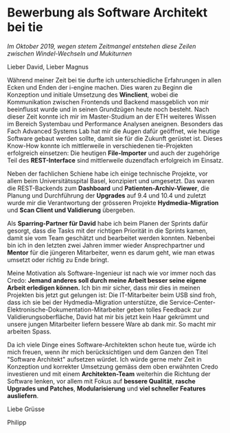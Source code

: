 Bewerbung als Software Architekt bei tie
========================================

*Im Oktober 2019, wegen stetem Zeitmangel entstehen diese Zeilen zwischen Windel-Wechseln und Mukiturnen*

Lieber David, Lieber Magnus

Während meiner Zeit bei tie durfte ich unterschiedliche Erfahrungen in allen Ecken und Enden der i-engine machen. Dies waren zu Beginn die Konzeption und initiale Umsetzung des **Winclient**, wobei die Kommunikation zwischen Frontends und Backend massgeblich von mir beeinflusst wurde und in seinen Grundzügen heute noch besteht. Nach dieser Zeit konnte ich mir im Master-Studium an der ETH weiteres Wissen im Bereich Systembau und Performance Analysen aneignen. Besonders das Fach Advanced Systems Lab hat mir die Augen dafür geöffnet, wie heutige Software gebaut werden sollte, damit sie für die Zukunft gerüstet ist. Dieses Know-How konnte ich mittlerweile in verschiedenen tie-Projekten erfolgreich einsetzen: Die heutigen **File-Importer** und auch der zugehörige Teil des **REST-Interface** sind mittlerweile duzendfach erfolgreich im Einsatz.

Neben der fachlichen Schiene habe ich einige technische Projekte, vor allem beim Universitätsspital Basel, konzipiert und umgesetzt. Das waren die REST-Backends zum **Dashboard** und **Patienten-Archiv-Viewer**, die Planung und Durchführung der **Upgrades** auf 9.4 und 10.4 und zuletzt wurde mir die Verantwortung der grösseren Projekte **Hydmedia-Migration** und **Scan Client und Validierung** übergeben. 

Als **Sparring-Partner für David** habe ich beim Planen der Sprints dafür gesorgt, dass die Tasks mit der richtigen Priorität in die Sprints kamen, damit sie vom Team geschätzt und bearbeitet werden konnten. Nebenbei bin ich in den letzten zwei Jahren immer wieder Ansprechpartner und **Mentor** für die jüngeren Mitarbeiter, wenn es darum geht, wie man etwas umsetzt oder richtig zu Ende bringt.

Meine Motivation als Software-Ingenieur ist nach wie vor immer noch das Credo: **Jemand anderes soll durch meine Arbeit besser seine eigene Arbeit erledigen können.** Ich bin mir sicher, dass mir dies in meinen Projekten bis jetzt gut gelungen ist: Die IT-Mitarbeiter beim USB sind froh, dass ich sie bei der Hydmedia-Migration unterstütze, die Service-Center-Elektronische-Dokumentation-Mitarbeiter geben tolles Feedback zur Validierungsoberfläche, David hat mir bis jetzt kein Haar gekrümmt und unsere jungen Mitarbeiter liefern bessere Ware ab dank mir. So macht mir arbeiten Spass.

Da ich viele Dinge eines Software-Architekten schon heute tue, würde ich mich freuen, wenn ihr mich berücksichtigen und dem Ganzen den Titel "Software Architekt" aufsetzen würdet. Ich würde gerne mehr Zeit in Konzeption und korrekter Umsetzung gemäss dem oben erwähnten Credo investieren und mit einem **Architekten-Team** weiterhin die Richtung der Software lenken, vor allem mit Fokus auf **bessere Qualität**, **rasche Upgrades und Patches**, **Modularisierung** und **viel schneller Features ausliefern**.

Liebe Grüsse

Philipp
